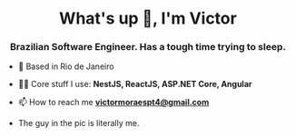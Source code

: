 <h1 align="center">What's up 👋, I'm Victor</h1>
<h3 align="center">Brazilian Software Engineer. Has a tough time trying to sleep.</h3>

- 🔭 Based in Rio de Janeiro

- 👨‍💻 Core stuff I use:  **NestJS, ReactJS, ASP.NET Core, Angular**

- 📫 How to reach me **victormoraespt4@gmail.com**

- The guy in the pic is literally me.
